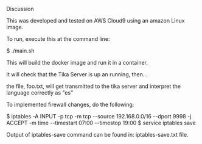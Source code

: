 
Discussion

This was developed and tested on AWS Cloud9 using an amazon Linux image. 

To run, execute this at the command line:

$ ./main.sh

This will build the docker image and run it in a container.

It will check that the Tika Server is up an running, then...

the file, foo.txt, will get transmitted to the tika server and 
interpret the language correctly as "es" 

To implemented firewall changes, do the following:

$ iptables -A INPUT -p tcp -m tcp --source 192.168.0.0/16 --dport 9998 -j ACCEPT -m time --timestart 07:00 --timestop 19:00
$ service iptables save


Output of iptables-save command can be found in: iptables-save.txt file. 



